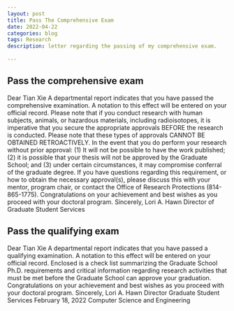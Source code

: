 ```yaml
---
layout: post
title: Pass The Comprehensive Exam
date: 2022-04-22
categories: blog
tags: Research
description: letter regarding the passing of my comprehensive exam.
 
---
```


## Pass the comprehensive exam
Dear Tian Xie
A departmental report indicates that you have passed the comprehensive examination. A
notation to this effect will be entered on your official record.
Please note that if you conduct research with human subjects, animals, or hazardous materials,
including radioisotopes, it is imperative that you secure the appropriate approvals BEFORE the
research is conducted. Please note that these types of approvals CANNOT BE OBTAINED
RETROACTIVELY.
In the event that you do perform your research without prior approval: (1) It will not be
possible to have the work published; (2) it is possible that your thesis will not be approved
by the Graduate School; and (3) under certain circumstances, it may compromise
conferral of the graduate degree.
If you have questions regarding this requirement, or how to obtain the necessary approval(s),
please discuss this with your mentor, program chair, or contact the Office of Research
Protections (814-865-1775).
Congratulations on your achievement and best wishes as you proceed with your doctoral
program.
Sincerely,
Lori A. Hawn
Director of Graduate Student Services


## Pass the qualifying exam
Dear Tian Xie
A departmental report indicates that you have passed a qualifying examination. A notation to this
effect will be entered on your official record.
Enclosed is a check list summarizing the Graduate School Ph.D. requirements and critical information
regarding research activities that must be met before the Graduate School can approve your
graduation.
Congratulations on your achievement and best wishes as you proceed with your doctoral program.
Sincerely,
Lori A. Hawn
Director
Graduate Student Services
February 18, 2022
Computer Science and Engineering

